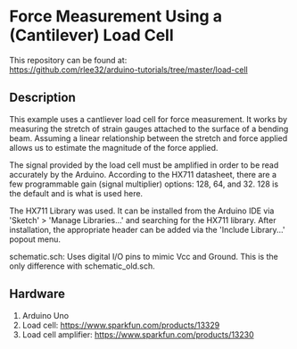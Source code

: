 # Force Measurement Using a (Cantilever) Load Cell

This repository can be found at:  
https://github.com/rlee32/arduino-tutorials/tree/master/load-cell  

## Description

This example uses a cantliever load cell for force measurement. 
It works by measuring the stretch of strain gauges attached to the surface of 
a bending beam. Assuming a linear relationship between the stretch and force 
applied allows us to estimate the magnitude of the force applied.  

The signal provided by the load cell must be amplified in order to be read 
accurately by the Arduino. According to the HX711 datasheet, there are a few 
programmable gain (signal multiplier) options: 128, 64, and 32. 
128 is the default and is what is used here.  

The HX711 Library was used. It can be installed from the Arduino IDE via 
'Sketch' > 'Manage Libraries...' and searching for the HX711 library. 
After installation, the appropriate header can be added via 
the 'Include Library...' popout menu.  

schematic.sch: Uses digital I/O pins to mimic Vcc and Ground. This is the only difference with schematic_old.sch.   

## Hardware

1. Arduino Uno  
2. Load cell: https://www.sparkfun.com/products/13329  
3. Load cell amplifier: https://www.sparkfun.com/products/13230  


